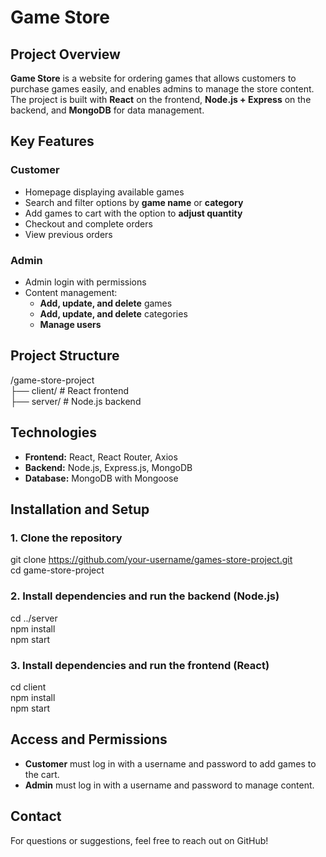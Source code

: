 # Game Store

## Project Overview  
**Game Store** is a website for ordering games that allows customers to purchase games easily, and enables admins to manage the store content. The project is built with **React** on the frontend, **Node.js + Express** on the backend, and **MongoDB** for data management.  

## Key Features  

### Customer  
- Homepage displaying available games  
- Search and filter options by **game name** or **category**  
- Add games to cart with the option to **adjust quantity**  
- Checkout and complete orders  
- View previous orders  

### Admin  
- Admin login with permissions  
- Content management:  
  - **Add, update, and delete** games  
  - **Add, update, and delete** categories  
  - **Manage users**  

## Project Structure  
/game-store-project  
  ├── client/    # React frontend  
  ├── server/    # Node.js backend  

## Technologies  
- **Frontend:** React, React Router, Axios  
- **Backend:** Node.js, Express.js, MongoDB  
- **Database:** MongoDB with Mongoose  

## Installation and Setup  

### 1. Clone the repository  
git clone https://github.com/your-username/games-store-project.git  
cd game-store-project  

### 2. Install dependencies and run the backend (Node.js)  
cd ../server  
npm install  
npm start 

### 3. Install dependencies and run the frontend (React)  
cd client  
npm install  
npm start  
 

## Access and Permissions  
- **Customer** must log in with a username and password to add games to the cart.  
- **Admin** must log in with a username and password to manage content.  

## Contact  
For questions or suggestions, feel free to reach out on GitHub!  
